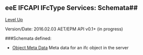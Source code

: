 ## eeE IFCAPI IFcType Services: Schemata##

[Level Up](../README.md)

Version/Date: 2016.02.03 AET/EPM  API v0.1+ (in progress)

###Schemata defined:

* [Object Meta Data](object_meta_data.md)	Meta data for an ifc object in the server
